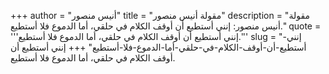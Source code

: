 +++
author = "أنيس منصور"
title = "مقولة أنيس منصور"
description = "مقولة أنيس منصور: إنني أستطيع أن أوقف الكلام في حلقي، أما الدموع فلا أستطيع."
quote = '''إنني أستطيع أن أوقف الكلام في حلقي، أما الدموع فلا أستطيع.''' 
slug = "إنني-أستطيع-أن-أوقف-الكلام-في-حلقي-أما-الدموع-فلا-أستطيع"
+++
إنني أستطيع أن أوقف الكلام في حلقي، أما الدموع فلا أستطيع.
